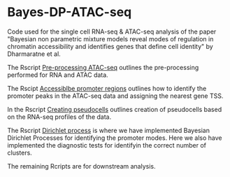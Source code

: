 # Bayes-DP-ATAC-seq
Code used for the single cell RNA-seq &amp; ATAC-seq analysis of the paper "Bayesian non parametric mixture models reveal modes of regulation in chromatin accessibility and identifies genes that define cell identity" by Dharmaratne et al. 

The Rscript [Pre-processing ATAC-seq](https://github.com/Malindrie/Bayes-DP-ATAC-seq/blob/main/Pre-processing%20ATAC-seq.R) outlines the pre-processing performed for RNA and ATAC data.

The Rscipt [Accessiblbe promoter regions](https://github.com/Malindrie/Bayes-DP-ATAC-seq/blob/main/Accessiblbe%20promoter%20regions.R) outlines how to identify the promoter peaks in the ATAC-seq data and assigning the nearest gene TSS.

In the Rscript [Creating pseudocells](https://github.com/Malindrie/Bayes-DP-ATAC-seq/blob/main/Creating%20pseudocells.R) outlines creation of pseudocells based on the RNA-seq profiles of the data.

The Rscript [Dirichlet process](https://github.com/Malindrie/Bayes-DP-ATAC-seq/blob/main/Dirichlet%20process.R) is where we have implemented Bayesian Dirichlet Processes for identifying the promoter modes. Here we also have implemented the diagnostic tests for identifyin the correct number of clusters.

The remaining Rcripts are for downstream analysis. 
